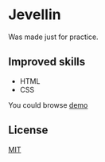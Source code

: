 # Jevellin

Was made just for practice.

## Improved skills
- HTML
- CSS


You could browse [demo](https://instagram.com/daurenswrld)

## License
[MIT](https://choosealicense.com/licenses/mit/)
